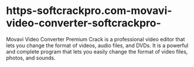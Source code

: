 # https-softcrackpro.com-movavi-video-converter-softcrackpro-
Movavi Video Converter Premium Crack is a professional video editor that lets you change the format of videos, audio files, and DVDs. It is a powerful and complete program that lets you easily change the format of video files, photos, and sounds.
